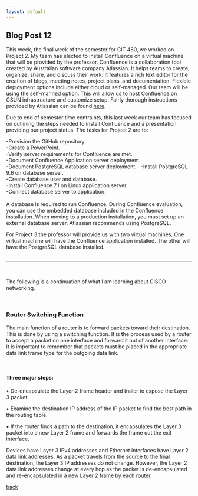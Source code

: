 ```yaml
---
layout: default
---
```


## Blog Post 12



This week, the final week of the semester for CIT 480, we worked on Project 2. My team has elected to install Confluence on a virtual machine that will be provided by the professor. Confluence is a collaboration tool created by Australian software company Atlassian. It helps teams to create, organize, share, and discuss their work. It features a rich text editor for the creation of blogs, meeting notes, project plans, and documentation. Flexible deployment options include either cloud or self-managed. Our team will be using the self-manned option. This will allow us to host Confluence on CSUN infrastructure and customize setup. Fairly thorough instructions provided by Atlassian can be found [here](https://confluence.atlassian.com/doc/confluence-installation-guide-135681.html). 

Due to end of semester time contraints, this last week our team has focused on outlining the steps needed to install Confluence and a presentation providing our project status. The tasks for Project 2 are to:

-Provision the GitHub repository.
&nbsp;  
-Create a PowerPoint.
&nbsp;  
-Verify server requirements for Confluence are met.
&nbsp;  
-Document Confluence Application server deployment.
&nbsp;  
-Document PostgreSQL database server deployment.
&nbsp;
-Install PostgreSQL 9.6 on database server.
&nbsp;  
-Create database user and database.
&nbsp;  
-Install Confluence 7.1 on Linux application server.
&nbsp;  
-Connect database server to application. 
&nbsp;
&nbsp; 
&nbsp; 
<br>
<br>
A database is required to run Confluence. During Confluence evaluation, you can use the embedded database included in the Confluence installation. When moving to a production installation, you must set up an external database server. Atlassian recommends using PostgreSQL. 

For Project 3 the professor will provide us with two virtual machines. One virtual machine will have the Confluence application installed. The other will have the PostgreSQL database installed.  
&nbsp;
&nbsp;

----------------

&nbsp;
&nbsp;

The following is a continuation of what I am learning about CISCO networking. 

&nbsp;

### Router Switching Function

The main function of a router is to forward packets toward their destination. This is done by using a switching function. It is the process used by a router to accept a packet on one interface and forward it out of another interface. It is important to remember that packets must be placed in the appropriate data link frame type for the outgoing data link.
 
&nbsp;

#### Three major steps:

•    De-encapsulate the Layer 2 frame header and trailer to expose the Layer 3 packet. 

•    Examine the destination IP address of the IP packet to find the best path in the routing table.

•    If the router finds a path to the destination, it encapsulates the Layer 3 packet into a new Layer 2 frame and forwards the frame out the exit interface.


Devices have Layer 3 IPv4 addresses and Ethernet interfaces have Layer 2 data link addresses. As a packet travels from the source to the final destination, the Layer 3 IP addresses do not change. However, the Layer 2 data link addresses change at every hop as the packet is de-encapsulated and re-encapsulated in a new Layer 2 frame by each router.





[back](../blog.html)
